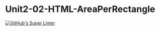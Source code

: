 # Unit2-02-HTML-AreaPerRectangle
[![GitHub's Super Linter](https://github.com/ICS20-Programming-Angelo-Pintilie/Unit2-02-HTML-AreaPerRectangle/workflows/GitHub's%20Super%20Linter/badge.svg)](https://github.com/ICS20-Programming-Angelo-Pintilie/Unit2-02-HTML-AreaPerRectangle/actions)